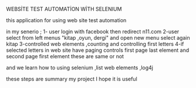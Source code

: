 




WEBSİTE TEST AUTOMATİON WİTH SELENIUM



this application for using web site test automation

in my senerio ;
1- user login with facebook then redirect  n11.com 
2-user select from left menus "kitap ,oyun, dergi" and open new menu select again kitap
3-controlled web elements ,counting and controlling first letters 
4-if selected letters  in web site have paging controls first page last element and second page 
first element these are same or not

and we learn how to using selenium ,list web elements ,log4j

these steps are summary my project I hope it is useful

